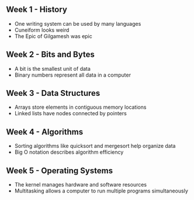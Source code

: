 ## Week 1 - History
- One writing system can be used by many languages
- Cuneiform looks weird
- The Epic of Gilgamesh was epic

## Week 2 - Bits and Bytes
- A bit is the smallest unit of data
- Binary numbers represent all data in a computer

## Week 3 - Data Structures
- Arrays store elements in contiguous memory locations
- Linked lists have nodes connected by pointers

## Week 4 - Algorithms
- Sorting algorithms like quicksort and mergesort help organize data
- Big O notation describes algorithm efficiency

## Week 5 - Operating Systems
- The kernel manages hardware and software resources
- Multitasking allows a computer to run multiple programs simultaneously
